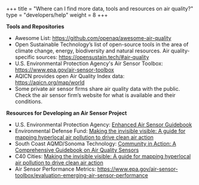 +++
title = "Where can I find more data, tools and resources on air quality?"
type = "developers/help"
weight = 8
+++
<!--StartFragment-->

**Tools and Repositories**

* Awesome List: <https://github.com/openaq/awesome-air-quality> 
* Open Sustainable Technology’s list of open-source tools in the area of climate change, energy, biodiversity and natural resources. Air quality-specific sources: <https://opensustain.tech/#air-quality> 
* U.S. Environmental Protection Agency's Air Sensor Toolbox: <https://www.epa.gov/air-sensor-toolbox>
* AQICN provides open Air Quality Index data: <https://aqicn.org/map/world> 
* Some private air sensor firms share air quality data with the public. Check the air sensor firm’s website for what is available and their conditions.

**Resources for Developing an Air Sensor Project** 

* U.S. Environmental Protection Agency: [Enhanced Air Sensor Guidebook](https://www.epa.gov/air-sensor-toolbox/how-use-air-sensors-air-sensor-guidebook)
* Environmental Defense Fund: [Making the invisible visible: A guide for mapping hyperlocal air pollution to drive clean air action](https://www.edf.org/sites/default/files/content/making-the-invisible-visible.pdf)
* South Coast AQMD/Sonoma Technology: [Community in Action: A Comprehensive Guidebook on Air Quality Sensors](http://www.aqmd.gov/docs/default-source/aq-spec/star-grant/community-in-action-guidebook-on-air-quality-sensors-(appendices-only).pdf)
* C40 Cities: [Making the invisible visible: A guide for mapping hyperlocal air pollution to drive clean air action](https://www.c40knowledgehub.org/s/article/Making-the-invisible-visible-A-guide-for-mapping-hyperlocal-air-pollution-to-drive-clean-air-action?language=en_US)
* A﻿ir Sensor Performance Metrics: <https://www.epa.gov/air-sensor-toolbox/evaluation-emerging-air-sensor-performance> 

<!--EndFragment-->